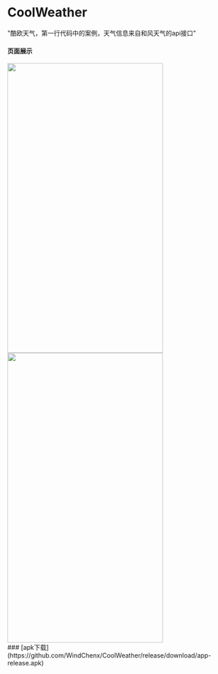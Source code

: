 # CoolWeather
"酷欧天气，第一行代码中的案例，天气信息来自和风天气的api接口"
#### 页面展示
<div align="left">
<img src="https://github.com/WindChenx/CoolWeather/image/LSORAGVACSGZ2%QP6QH~A_N.png" height="650" width="350">
<img src="https://github.com/WindChenx/CoolWeather/image/_UPSHZN`L)IJVO81RXDHCCP.png" height="650" width="350">
<div>
### [apk下载](https://github.com/WindChenx/CoolWeather/release/download/app-release.apk)
